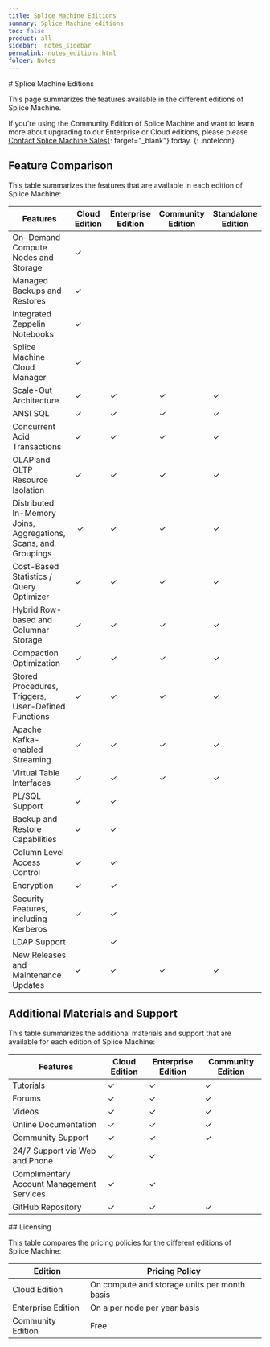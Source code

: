 ```yaml
---
title: Splice Machine Editions
summary: Splice Machine editions
toc: false
product: all
sidebar:  notes_sidebar
permalink: notes_editions.html
folder: Notes
---
```

<section>
<div class="TopicContent" data-swiftype-index="true" markdown="1">
# Splice Machine Editions

This page summarizes the features available in the different editions of
Splice Machine.

If you're using the Community Edition of Splice Machine and want to
learn more about upgrading to our Enterprise or Cloud editions, please
please [Contact Splice Machine Sales][1]{: target="_blank"} today.
{: .noteIcon}

## Feature Comparison

This table summarizes the features that are available in each edition of
Splice Machine:

<table class="featureList">
    <col />
    <col />
    <col />
    <col />
    <col />
    <thead>
        <tr>
            <th>Features</th>
            <th>Cloud Edition</th>
            <th>Enterprise Edition</th>
            <th>Community Edition</th>
            <th>Standalone Edition</th>
        </tr>
    </thead>
    <tbody>
        <tr>
            <td class="featureName">On-Demand Compute Nodes and Storage</td>
            <td class="checkmark">✓</td>
            <td> </td>
            <td> </td>
            <td> </td>
        </tr>
        <tr>
            <td class="featureName">Managed Backups and Restores</td>
            <td class="checkmark">✓</td>
            <td> </td>
            <td> </td>
            <td> </td>
        </tr>
        <tr>
            <td class="featureName">Integrated Zeppelin Notebooks</td>
            <td class="checkmark">✓</td>
            <td> </td>
            <td> </td>
            <td> </td>
        </tr>
        <tr>
            <td class="featureName">Splice Machine Cloud Manager</td>
            <td class="checkmark">✓</td>
            <td> </td>
            <td> </td>
            <td> </td>
        </tr>
        <tr>
            <td class="featureName">Scale-Out Architecture</td>
            <td class="checkmark">✓</td>
            <td class="checkmark">✓</td>
            <td class="checkmark">✓</td>
            <td class="checkmark">✓</td>
        </tr>
        <tr>
            <td class="featureName">ANSI SQL</td>
            <td class="checkmark">✓</td>
            <td class="checkmark">✓</td>
            <td class="checkmark">✓</td>
            <td class="checkmark">✓</td>
        </tr>
        <tr>
            <td class="featureName">Concurrent Acid Transactions</td>
            <td class="checkmark">✓</td>
            <td class="checkmark">✓</td>
            <td class="checkmark">✓</td>
            <td class="checkmark">✓</td>
        </tr>
        <tr>
            <td class="featureName">OLAP and OLTP Resource Isolation</td>
            <td class="checkmark">✓</td>
            <td class="checkmark">✓</td>
            <td class="checkmark">✓</td>
            <td class="checkmark">✓</td>
        </tr>
        <tr>
            <td class="featureName">Distributed In-Memory Joins, Aggregations, Scans, and Groupings</td>
            <td class="checkmark"> ✓</td>
            <td class="checkmark">✓</td>
            <td class="checkmark">✓</td>
            <td class="checkmark">✓</td>
        </tr>
        <tr>
            <td class="featureName">Cost-Based Statistics / Query Optimizer</td>
            <td class="checkmark">✓</td>
            <td class="checkmark">✓</td>
            <td class="checkmark">✓</td>
            <td class="checkmark">✓</td>
        </tr>
        <tr>
            <td class="featureName">Hybrid Row-based and Columnar Storage</td>
            <td class="checkmark">✓</td>
            <td class="checkmark">✓</td>
            <td class="checkmark">✓</td>
            <td class="checkmark">✓</td>
        </tr>
        <tr>
            <td class="featureName">Compaction Optimization</td>
            <td class="checkmark">✓</td>
            <td class="checkmark">✓</td>
            <td class="checkmark">✓</td>
            <td class="checkmark">✓</td>
        </tr>
        <tr>
            <td class="featureName">Stored Procedures, Triggers, User-Defined Functions</td>
            <td class="checkmark">✓</td>
            <td class="checkmark">✓</td>
            <td class="checkmark">✓</td>
            <td class="checkmark">✓</td>
        </tr>
        <tr>
            <td class="featureName">Apache Kafka-enabled Streaming</td>
            <td class="checkmark">✓</td>
            <td class="checkmark">✓</td>
            <td class="checkmark">✓</td>
            <td class="checkmark">✓</td>
        </tr>
        <tr>
            <td class="featureName">Virtual Table Interfaces</td>
            <td class="checkmark">✓</td>
            <td class="checkmark">✓</td>
            <td class="checkmark">✓</td>
            <td class="checkmark">✓</td>
        </tr>
        <tr>
            <td class="featureName">PL/SQL Support</td>
            <td class="checkmark">✓</td>
            <td class="checkmark">✓</td>
            <td> </td>
            <td> </td>
        </tr>
        <tr>
            <td class="featureName">Backup and Restore Capabilities</td>
            <td class="checkmark">✓</td>
            <td class="checkmark">✓</td>
            <td> </td>
            <td> </td>
        </tr>
        <tr>
            <td class="featureName">Column Level Access Control</td>
            <td class="checkmark">✓</td>
            <td class="checkmark">✓</td>
            <td> </td>
            <td> </td>
        </tr>
        <tr>
            <td class="featureName">Encryption</td>
            <td class="checkmark">✓</td>
            <td class="checkmark">✓</td>
            <td> </td>
            <td> </td>
        </tr>
        <tr>
            <td class="featureName">Security Features, including Kerberos</td>
            <td class="checkmark">✓</td>
            <td class="checkmark">✓</td>
            <td> </td>
            <td> </td>
        </tr>
        <tr>
            <td class="featureName">LDAP Support</td>
            <td> </td>
            <td class="checkmark">✓</td>
            <td> </td>
            <td> </td>
        </tr>
        <tr>
            <td class="featureName">New Releases and Maintenance Updates</td>
            <td class="checkmark">✓</td>
            <td class="checkmark">✓</td>
            <td class="checkmark">✓</td>
            <td class="checkmark">✓</td>
        </tr>
    </tbody>
</table>

## Additional Materials and Support

This table summarizes the additional materials and support that are
available for each edition of Splice Machine:

<table class="featureList">
    <col />
    <col />
    <col />
    <col />
    <thead>
        <tr>
            <th>Features</th>
            <th>Cloud Edition</th>
            <th>Enterprise Edition</th>
            <th>Community Edition</th>
        </tr>
    </thead>
    <tbody>
        <tr>
            <td class="featureName">Tutorials</td>
            <td class="checkmark">✓</td>
            <td class="checkmark">✓</td>
            <td class="checkmark">✓</td>
        </tr>
        <tr>
            <td class="featureName">Forums</td>
            <td class="checkmark">✓</td>
            <td class="checkmark">✓</td>
            <td class="checkmark">✓</td>
        </tr>
        <tr>
            <td class="featureName">Videos</td>
            <td class="checkmark">✓</td>
            <td class="checkmark">✓</td>
            <td class="checkmark">✓</td>
        </tr>
        <tr>
            <td class="featureName">Online Documentation</td>
            <td class="checkmark">✓</td>
            <td class="checkmark">✓</td>
            <td class="checkmark">✓</td>
        </tr>
        <tr>
            <td class="featureName">Community Support</td>
            <td class="checkmark">✓</td>
            <td class="checkmark">✓</td>
            <td class="checkmark">✓</td>
        </tr>
        <tr>
            <td class="featureName">24/7 Support via Web and Phone</td>
            <td class="checkmark">✓</td>
            <td class="checkmark">✓</td>
            <td> </td>
        </tr>
        <tr>
            <td class="featureName">Complimentary Account Management Services</td>
            <td class="checkmark">✓</td>
            <td class="checkmark">✓</td>
            <td> </td>
        </tr>
        <tr>
            <td class="featureName">GitHub Repository</td>
            <td class="checkmark">✓</td>
            <td class="checkmark">✓</td>
            <td class="checkmark">✓</td>
        </tr>
    </tbody>
</table>
## Licensing

This table compares the pricing policies for the different editions of
Splice Machine:

<table class="featureList">
    <col />
    <col />
    <col />
    <col />
    <thead>
        <tr>
            <th>Edition</th>
            <th>Pricing Policy</th>
        </tr>
    </thead>
    <tbody>
        <tr>
            <td class="featureName">Cloud Edition</td>
            <td class="leftAlign">On compute and storage units per month basis</td>
        </tr>
        <tr>
            <td class="featureName">Enterprise Edition</td>
            <td class="leftAlign">On a per node per year basis</td>
        </tr>
        <tr>
            <td class="featureName">Community Edition</td>
            <td class="leftAlign">Free</td>
        </tr>
    </tbody>
</table>
</div>
</section>



[1]: http://www.splicemachine.com/company/contact-us/
